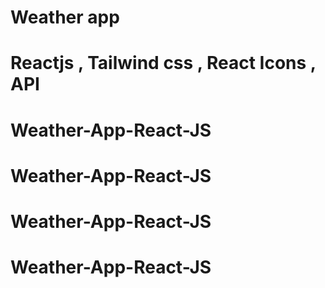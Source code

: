 #  Weather app 
# Reactjs , Tailwind css , React Icons , API 

# Weather-App-React-JS
# Weather-App-React-JS
# Weather-App-React-JS
# Weather-App-React-JS
